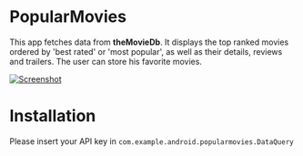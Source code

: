 # PopularMovies

This app fetches data from **theMovieDb**. 
It displays the top ranked movies ordered by 'best rated' or 'most popular', as well as their details, reviews and trailers.
The user can store his favorite movies.

[![Screenshot](https://s8.postimg.cc/dfrls4ht1/Screenshot_20180713-160629.png)](https://postimg.cc/image/u3j3umckh/)

# Installation
Please insert your API key in `com.example.android.popularmovies.DataQuery`
